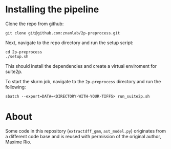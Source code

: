 # Installing the pipeline

Clone the repo from github:
```
git clone git@github.com:znamlab/2p-preprocess.git
```

Next, navigate to the repo directory and run the setup script:
```
cd 2p-preprocess
./setup.sh
```

This should install the dependencies and create a virtual enviroment for suite2p.

To start the slurm job, navigate to the `2p-preprocess` directory and run the following:
```
sbatch --export=DATA=<DIRECTORY-WITH-YOUR-TIFFS> run_suite2p.sh
```

# About
Some code in this repository (`extractdff_gmm`, `ast_model.py`) originates from a different code
base and is reused with permission of the original author, Maxime Rio.
